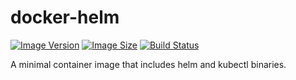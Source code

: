 # docker-helm

[![Image Version][docker-image-version-badge]][docker-hub-repo]
[![Image Size][docker-image-size-badge]][docker-hub-repo]
[![Build Status][circleci-badge]][circleci-url]

A minimal container image that includes helm and kubectl binaries.

[docker-image-version-badge]: https://img.shields.io/docker/v/verdigristech/helm?sort=semver
[docker-hub-repo]: https://hub.docker.com/r/verdigristech/helm
[docker-image-size-badge]: https://img.shields.io/docker/image-size/verdigristech/helm?sort=semver
[circleci-badge]: https://img.shields.io/circleci/token/f41a8ea8d8fe8a47d6d409f60f53230c8c21ff67/project/github/VerdigrisTech/docker-helm/master.svg?logo=circleci
[circleci-url]: https://circleci.com/gh/VerdigrisTech/docker-helm
